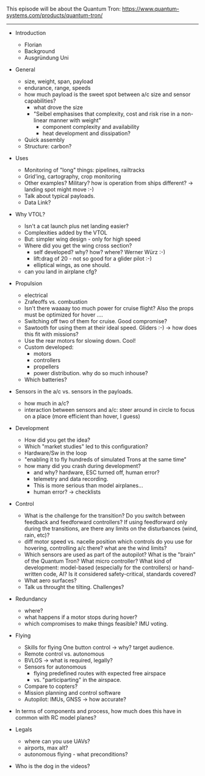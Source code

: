 This episode will be about the Quantum Tron: https://www.quantum-systems.com/products/quantum-tron/

------------------------------

* Introduction
  - Florian
  - Background 
  - Ausgründung Uni

* General
  - size, weight, span, payload
  - endurance, range, speeds
  - how much payload is the sweet spot between a/c size and sensor capabilities?
    - what drove the size
    - "Seibel emphasises that complexity, cost and risk rise in a 
       non-linear manner with weight"
      - component complexity and availability
      - heat development and dissipation?
  - Quick assembly
  - Structure: carbon?

* Uses
  - Monitoring of "long" things: pipelines, railtracks
  - Grid'ing, cartography, crop monitoring
  - Other examples? Military?
    how is operation from ships different? -> landing spot might move :-)
  - Talk about typical payloads.
  - Data Link?

* Why VTOL? 
  - Isn't a cat launch plus net landing easier?
  - Complexities added by the VTOL
  - But: simpler wing design - only for high speed
  - Where did you get the wing cross section? 
    - self developed? why? how? where? Werner Würz :-) 
    - lift:drag of 20 - not so good for a glider pilot :-)
    - elliptical wings, as one should.
  - can you land in airplane cfg?


* Propulsion
  - electrical 
  - Zrafeoffs vs. combustion
  - Isn't there waaaay too much power for cruise flight?
    Also the props must be optimized for hover ....
  - Switching off two of them for cruise. Good compromise?
  - Sawtooth for using them at their ideal speed. Gliders :-)
      -> how does this fit with missions?
  - Use the rear motors for slowing down. Cool!  
  - Custom developed: 
    - motors
    - controllers
    - propellers
    - power distribution.
    why do so much inhouse?
  - Which batteries?
 
* Sensors in the a/c vs. sensors in the payloads.
  - how much in a/c?    
  - interaction between sensors and a/c: 
    steer around in circle to focus on a place
    (more efficient than hover, I guess)  

* Development
  - How did you get the idea?
  - Which "market studies" led to this configuration?
  - Hardware/Sw in the loop 
  - "enabling it to fly hundreds of simulated Trons at the same time"
  - how many did you crash during development?
    - and why? hardware, ESC turned off, human error?
    - telemetry and data recording.
    - This is more serious than model airplanes...
    - human error? -> checklists


* Control
  - What is the challenge for the transition? Do you switch between feedback and 
  feedforward controllers? If using feedforward only during the transitions, are 
  there any limits on the disturbances (wind, rain, etc)?
  - diff motor speed vs. nacelle position
    which controls do you use for hovering, controlling a/c there?
    what are the wind limits?
  - Which sensors are used as part of the autopilot? What is the "brain" of the Quantum Tron?
  What micro controller? What kind of development: model-based (especially for the controllers)
  or hand-written code, AI? Is it considered safety-critical, standards covered? 
  - What aero surfaces?
  - Talk us throught the tilting. Challenges?

* Redundancy 
  - where?
  - what happens if a motor stops during hover?
  - which compromises to make things feasible? IMU voting.

* Flying
  - Skills for flying
    One button control -> why? target audience.
  - Remote control vs. autonomous
  - BVLOS -> what is required, legally?
  - Sensors for autonomous
    - flying predefined routes with expected free airspace
    - vs. "participarting" in the airspace.
  - Compare to copters?
  - Mission planning and control software
  - Autopilot: IMUs, GNSS -> how accurate?    
    
* In terms of components and process, how much does this have in common
  with RC model planes?

* Legals
  - where can you use UAVs?
  - airports, max alt?
  - autonomous flying - what preconditions?

* Who is the dog in the videos?

